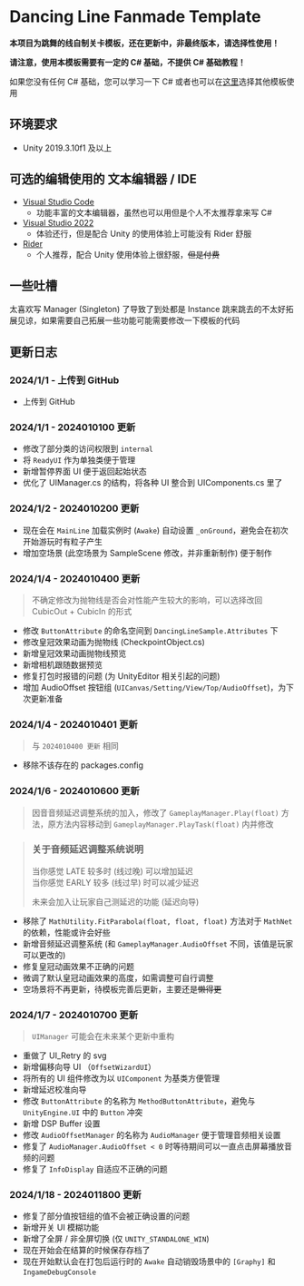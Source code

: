 # Dancing Line Fanmade Template

__本项目为跳舞的线自制关卡模板，还在更新中，非最终版本，请选择性使用！__

__请注意，使用本模板需要有一定的 C# 基础，不提供 C# 基础教程！__

如果您没有任何 C# 基础，您可以学习一下 C# 或者也可以在[这里](https://chinadlrs.com/developer/)选择其他模板使用

## 环境要求

- Unity 2019.3.10f1 及以上

## 可选的编辑使用的 文本编辑器 / IDE

- [Visual Studio Code](https://code.visualstudio.com/)
  - 功能丰富的文本编辑器，虽然也可以用但是个人不太推荐拿来写 C#
- [Visual Studio 2022](https://visualstudio.microsoft.com/)
  - 体验还行，但是配合 Unity 的使用体验上可能没有 Rider 舒服
- [Rider](https://www.jetbrains.com/rider/)
  - 个人推荐，配合 Unity 使用体验上很舒服，~~但是付费~~

## 一些吐槽

太喜欢写 Manager (Singleton) 了导致了到处都是 Instance 跳来跳去的不太好拓展见谅，如果需要自己拓展一些功能可能需要修改一下模板的代码

## 更新日志

### 2024/1/1 - 上传到 GitHub
- 上传到 GitHub

### 2024/1/1 - 2024010100 更新
- 修改了部分类的访问权限到 `internal`
- 将 `ReadyUI` 作为单独类便于管理
- 新增暂停界面 UI 便于返回起始状态
- 优化了 UIManager.cs 的结构，将各种 UI 整合到 UIComponents.cs 里了

### 2024/1/2 - 2024010200 更新
- 现在会在 `MainLine` 加载实例时 (`Awake`) 自动设置 `_onGround`，避免会在初次开始游玩时有粒子产生 
- 增加空场景 (此空场景为 SampleScene 修改，并非重新制作) 便于制作

### 2024/1/4 - 2024010400 更新
> 不确定修改为抛物线是否会对性能产生较大的影响，可以选择改回 CubicOut + CubicIn 的形式
- 修改 `ButtonAttribute` 的命名空间到 `DancingLineSample.Attributes` 下
- 修改皇冠效果动画为抛物线 (CheckpointObject.cs)
- 新增皇冠效果动画抛物线预览
- 新增相机跟随数据预览
- 修复打包时报错的问题 (为 UnityEditor 相关引起的问题)
- 增加 AudioOffset 按钮组 (`UICanvas/Setting/View/Top/AudioOffset`)，为下次更新准备

### 2024/1/4 - 2024010401 更新
> 与 `2024010400 更新` 相同
- 移除不该存在的 packages.config

### 2024/1/6 - 2024010600 更新
> 因音音频延迟调整系统的加入，修改了 `GameplayManager.Play(float)` 方法，原方法内容移动到 `GameplayManager.PlayTask(float)` 内并修改

> ### 关于音频延迟调整系统说明  
> 当你感觉 LATE 较多时 (线过晚) 可以增加延迟  
> 当你感觉 EARLY 较多 (线过早) 时可以减少延迟
> 
> 未来会加入让玩家自己测延迟的功能 (延迟向导)

- 移除了 `MathUtility.FitParabola(float, float, float)` 方法对于 `MathNet` 的依赖，性能或许会好些
- 新增音频延迟调整系统 (和 `GameplayManager.AudioOffset` 不同，该值是玩家可以更改的)
- 修复皇冠动画效果不正确的问题
- 微调了默认皇冠动画效果的高度，如需调整可自行调整
- 空场景将不再更新，待模板完善后更新，主要还是~~懒得更~~

### 2024/1/7 - 2024010700 更新
> `UIManager` 可能会在未来某个更新中重构
- 重做了 UI_Retry 的 svg
- 新增偏移向导 UI （`OffsetWizardUI`）
- 将所有的 UI 组件修改为以 `UIComponent` 为基类方便管理
- 新增延迟校准向导
- 修改 `ButtonAttribute` 的名称为 `MethodButtonAttribute`，避免与 `UnityEngine.UI` 中的 `Button` 冲突
- 新增 DSP Buffer 设置
- 修改 `AudioOffsetManager` 的名称为 `AudioManager` 便于管理音频相关设置
- 修复了 `AudioManager.AudioOffset < 0` 时等待期间可以一直点击屏幕播放音频的问题
- 修复了 `InfoDisplay` 自适应不正确的问题

### 2024/1/18 - 2024011800 更新
- 修复了部分值按钮组的值不会被正确设置的问题
- 新增开关 UI 模糊功能
- 新增了全屏 / 非全屏切换 (仅 `UNITY_STANDALONE_WIN`)
- 现在开始会在结算的时候保存存档了
- 现在开始默认会在打包后运行时的 `Awake` 自动销毁场景中的 `[Graphy]` 和 `IngameDebugConsole`